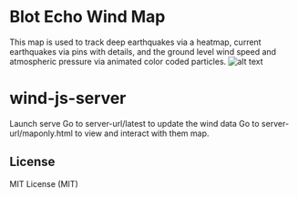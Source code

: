 # Blot Echo Wind Map
This map is used to track deep earthquakes via a heatmap, current earthquakes via pins with details, and the ground level wind speed and atmospheric pressure via animated color coded particles.
![alt text](https://github.com/ClecknerT/BlotWindMap/blob/master/BlotMap.png?raw=true)

# wind-js-server
Launch serve
Go to server-url/latest to update the wind data
Go to server-url/maponly.html to view and interact with them map.

## License
MIT License (MIT)